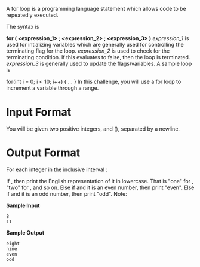 A for loop is a programming language statement which allows code to be repeatedly executed.

The syntax is

**for ( <expression_1> ; <expression_2> ; <expression_3> )**
    **<statement>**
*expression_1* is used for intializing variables which are generally used for controlling the terminating flag for the loop.
*expression_2* is used to check for the terminating condition. If this evaluates to false, then the loop is terminated.
*expression_3* is generally used to update the flags/variables.
A sample loop is

for(int i = 0; i < 10; i++) {
    ...
}
In this challenge, you will use a for loop to increment a variable through a range.

# Input Format
You will be given two positive integers,  and  (), separated by a newline.



# Output Format

For each integer  in the inclusive interval :

If , then print the English representation of it in lowercase. That is "one" for , "two" for , and so on.
Else if  and it is an even number, then print "even".
Else if  and it is an odd number, then print "odd".
Note: 

**Sample Input**
```
8
11
```

**Sample Output**
```
eight
nine
even
odd
```